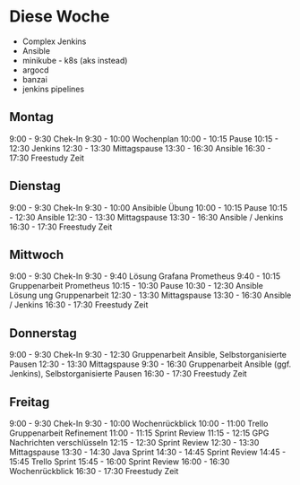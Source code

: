 # Diese Woche

* Complex Jenkins
* Ansible
* minikube - k8s (aks instead)
* argocd
* banzai
* jenkins pipelines

## Montag

9:00 - 9:30 Chek-In
9:30 - 10:00 Wochenplan
10:00 - 10:15 Pause
10:15 - 12:30 Jenkins
12:30 - 13:30 Mittagspause
13:30 - 16:30 Ansible
16:30 - 17:30 Freestudy Zeit

## Dienstag

9:00 - 9:30 Chek-In
9:30 - 10:00 Ansibible Übung
10:00 - 10:15 Pause
10:15 - 12:30 Ansible
12:30 - 13:30 Mittagspause
13:30 - 16:30 Ansible / Jenkins
16:30 - 17:30 Freestudy Zeit

## Mittwoch

9:00 - 9:30 Chek-In
9:30 - 9:40 Lösung Grafana Prometheus
9:40 - 10:15 Gruppenarbeit Prometheus
10:15 - 10:30 Pause
10:30 - 12:30 Ansible Lösung ung Gruppenarbeit
12:30 - 13:30 Mittagspause
13:30 - 16:30 Ansible / Jenkins
16:30 - 17:30 Freestudy Zeit

## Donnerstag

9:00 - 9:30 Chek-In
9:30 - 12:30 Gruppenarbeit Ansible, Selbstorganisierte Pausen
12:30 - 13:30 Mittagspause
9:30 - 16:30 Gruppenarbeit Ansible (ggf. Jenkins), Selbstorganisierte Pausen
16:30 - 17:30 Freestudy Zeit

## Freitag

9:00 - 9:30 Chek-In
9:30 - 10:00 Wochenrückblick
10:00 - 11:00 Trello Gruppenarbeit Refinement
11:00 - 11:15 Sprint Review
11:15 - 12:15 GPG Nachrichten verschlüsseln
12:15 - 12:30 Sprint Review
12:30 - 13:30 Mittagspause
13:30 - 14:30 Java Sprint
14:30 - 14:45 Sprint Review
14:45 - 15:45 Trello Sprint
15:45 - 16:00 Sprint Review
16:00 - 16:30 Wochenrückblick
16:30 - 17:30 Freestudy Zeit

